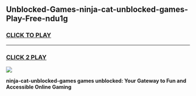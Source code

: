 
## Unblocked-Games-ninja-cat-unblocked-games-Play-Free-ndu1g
<h3>
<a href="https://premium76.site?title=ninja-cat-unblocked-games&ref=23A">CLICK TO PLAY</a></h3>
<hr>

<h3>
<a href="https://premium76.site?title=ninja-cat-unblocked-games&ref=23A">CLICK 2 PLAY</a>
  
</h3>

<a href="https://premium76.site?title=ninja-cat-unblocked-games&ref=23A"><img src="https://clearcache.store/games.png"></a>


**ninja-cat-unblocked-games games unblocked: Your Gateway to Fun and Accessible Online Gaming**
